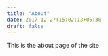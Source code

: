 ```yaml
---
title: "About"
date: 2017-12-27T15:02:13+05:30
draft: false
---
```


This is the about page of the site
